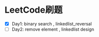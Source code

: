 # LeetCode刷题

- [x] Day1: binary search , linkedlist_reversal
- [ ] Day2: remove element , linkedlist design